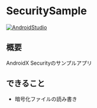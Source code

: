 # SecuritySample

[![AndroidStudio](https://img.shields.io/badge/AndroidStudio-v3.6.3-green)](https://developer.android.com/studio)

## 概要
AndroidX Securityのサンプルアプリ

## できること
- 暗号化ファイルの読み書き